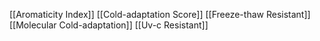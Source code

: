[[Aromaticity Index]]
[[Cold-adaptation Score]]
[[Freeze-thaw Resistant]]
[[Molecular Cold-adaptation]]
[[Uv-c Resistant]]
